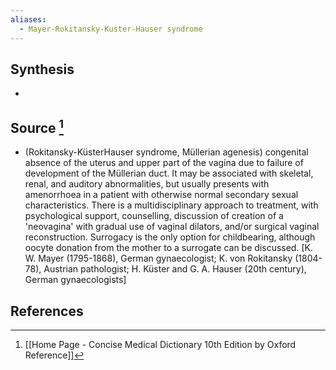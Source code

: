 ```yaml
---
aliases:
  - Mayer-Rokitansky-Kuster-Hauser syndrome
---
```

## Synthesis
- 
## Source [^1]
- (Rokitansky-KüsterHauser syndrome, Müllerian agenesis) congenital absence of the uterus and upper part of the vagina due to failure of development of the Müllerian duct. It may be associated with skeletal, renal, and auditory abnormalities, but usually presents with amenorrhoea in a patient with otherwise normal secondary sexual characteristics. There is a multidisciplinary approach to treatment, with psychological support, counselling, discussion of creation of a 'neovagina' with gradual use of vaginal dilators, and/or surgical vaginal reconstruction. Surrogacy is the only option for childbearing, although oocyte donation from the mother to a surrogate can be discussed. \[K. W. Mayer (1795-1868), German gynaecologist; K. von Rokitansky (1804-78), Austrian pathologist; H. Küster and G. A. Hauser (20th century), German gynaecologists]
## References

[^1]: [[Home Page - Concise Medical Dictionary 10th Edition by Oxford Reference]]